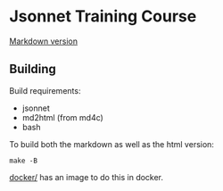 # Jsonnet Training Course

[Markdown version](_gen/index.md)

## Building

Build requirements:

- jsonnet
- md2html (from md4c)
- bash

To build both the markdown as well as the html version:

```
make -B
```

[docker/](docker/) has an image to do this in docker.
